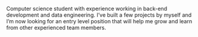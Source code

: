 Computer science student with experience working in back-end development and data engineering. I’ve built a few projects by myself and I’m now looking for an entry level position that will help me grow and learn from other experienced team members.


